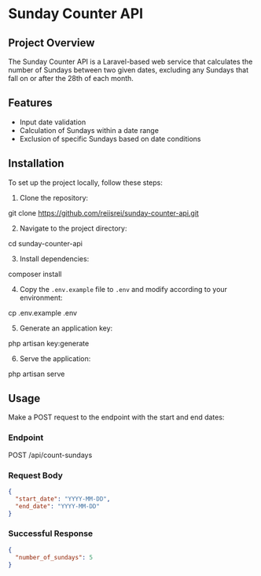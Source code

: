 # Sunday Counter API

## Project Overview
The Sunday Counter API is a Laravel-based web service that calculates the number of Sundays between two given dates, excluding any Sundays that fall on or after the 28th of each month.

## Features
- Input date validation
- Calculation of Sundays within a date range
- Exclusion of specific Sundays based on date conditions

## Installation
To set up the project locally, follow these steps:

1. Clone the repository:

git clone https://github.com/reiisrei/sunday-counter-api.git

2. Navigate to the project directory:

cd sunday-counter-api

3. Install dependencies:

composer install

4. Copy the `.env.example` file to `.env` and modify according to your environment:

cp .env.example .env

5. Generate an application key:

php artisan key:generate

6. Serve the application:

php artisan serve


## Usage
Make a POST request to the endpoint with the start and end dates:

### Endpoint

POST /api/count-sundays


### Request Body
```json
{
  "start_date": "YYYY-MM-DD",
  "end_date": "YYYY-MM-DD"
}
```

### Successful Response
```json
{
  "number_of_sundays": 5
}
```